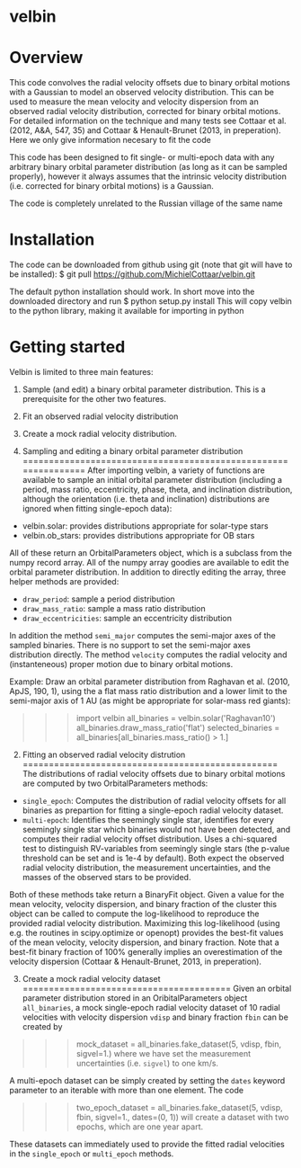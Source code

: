 velbin
======

Overview
========

This code convolves the radial velocity offsets due to binary orbital motions with a Gaussian to model an observed velocity distribution. This can be used to measure the mean velocity and velocity dispersion from an observed radial velocity distribution, corrected for binary orbital motions. For detailed information on the technique and many tests see Cottaar et al. (2012, A&A, 547, 35) and Cottaar & Henault-Brunet (2013, in preperation). Here we only give information necesary to fit the code

This code has been designed to fit single- or multi-epoch data with any arbitrary binary orbital parameter distribution (as long as it can be sampled properly), however it always assumes that the intrinsic velocity distribution (i.e. corrected for binary orbital motions) is a Gaussian.

The code is completely unrelated to the Russian village of the same name

Installation
============
The code can be downloaded from github using git (note that git will have to be installed):
$ git pull https://github.com/MichielCottaar/velbin.git

The default python installation should work. In short move into the downloaded directory and run
$ python setup.py install
This will copy velbin to the python library, making it available for importing in python

Getting started
===============
Velbin is limited to three main features:
1. Sample (and edit) a binary orbital parameter distribution. This is a prerequisite for the other two features.
2. Fit an observed radial velocity distribution
3. Create a mock radial velocity distribution.

1. Sampling and editing a binary orbital parameter distribution
===============================================================
After importing velbin, a variety of functions are available to sample an initial orbital parameter distribution (including a period, mass ratio, eccentricity, phase, theta, and inclination distribution, although the orientation (i.e. theta and inclination) distributions are ignored when fitting single-epoch data):
- velbin.solar: provides distributions appropriate for solar-type stars
- velbin.ob_stars: provides distributions appropriate for OB stars

All of these return an OrbitalParameters object, which is a subclass from the numpy record array. All of the numpy array goodies are available to edit the orbital parameter distribution. In addition to directly editing the array, three helper methods are provided:
- `draw_period`: sample a period distribution
- `draw_mass_ratio`: sample a mass ratio distribution
- `draw_eccentricities`: sample an eccentricity distribution

In addition the method `semi_major` computes the semi-major axes of the sampled binaries. There is no support to set the semi-major axes distribution directly. The method `velocity` computes the radial velocity and (instanteneous) proper motion due to binary orbital motions.

Example: 
Draw an orbital parameter distribution from Raghavan et al. (2010, ApJS, 190, 1), using the a flat mass ratio distribution and a lower limit to the semi-major axis of 1 AU (as might be appropriate for solar-mass red giants):
>>> import velbin
>>> all_binaries = velbin.solar('Raghavan10')
>>> all_binaries.draw_mass_ratio('flat')
>>> selected_binaries = all_binaries[all_binaries.mass_ratio() > 1.]

2. Fitting an observed radial velocity distrution
=================================================
The distributions of radial velocity offsets due to binary orbital motions are computed by two OrbitalParameters methods:
- `single_epoch`: Computes the distribution of radial velocity offsets for all binaries as prepartion for fitting a single-epoch radial velocity dataset.
- `multi-epoch`: Identifies the seemingly single star, identifies for every seemingly single star which binaries would not have been detected, and computes their radial velocity offset distribution. Uses a chi-squared test to distinguish RV-variables from seemingly single stars (the p-value threshold can be set and is 1e-4 by default).
Both expect the observed radial velocity distribution, the measurement uncertainties, and the masses of the observed stars to be provided.

Both of these methods take return a BinaryFit object. Given a value for the mean velocity, velocity dispersion, and binary fraction of the cluster this object can be called to compute the log-likelihood to reproduce the provided radial velocity distribution. Maximizing this log-likelihood (using e.g. the routines in scipy.optimize or openopt) provides the best-fit values of the mean velocity, velocity dispersion, and binary fraction. Note that a best-fit binary fraction of 100% generally implies an overestimation of the velocity dispersion (Cottaar & Henault-Brunet, 2013, in preperation).

3. Create a mock radial velocity dataset
========================================
Given an orbital parameter distribution stored in an OribitalParameters object `all_binaries`, a mock single-epoch radial velocity dataset of 10 radial velocities with velocity dispersion `vdisp` and binary fraction `fbin` can be created by
>>> mock_dataset = all_binaries.fake_dataset(5, vdisp, fbin, sigvel=1.)
where we have set the measurement uncertainties (i.e. `sigvel`) to one km/s.

A multi-epoch dataset can be simply created by setting the `dates` keyword parameter to an iterable with more than one element. The code
>>> two_epoch_dataset = all_binaries.fake_dataset(5, vdisp, fbin, sigvel=1., dates=(0, 1))
will create a dataset with two epochs, which are one year apart.

These datasets can immediately used to provide the fitted radial velocities in the `single_epoch` or `multi_epoch` methods.